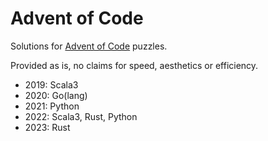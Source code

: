 # Advent of Code

Solutions for [Advent of Code](https://adventofcode.com/) puzzles.

Provided as is, no claims for speed, aesthetics or efficiency.

* 2019: Scala3
* 2020: Go(lang)
* 2021: Python
* 2022: Scala3, Rust, Python
* 2023: Rust
